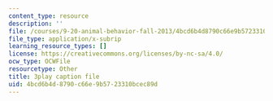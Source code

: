 ```yaml
---
content_type: resource
description: ''
file: /courses/9-20-animal-behavior-fall-2013/4bcd6b4d8790c66e9b5723310bcec89d_472232.srt
file_type: application/x-subrip
learning_resource_types: []
license: https://creativecommons.org/licenses/by-nc-sa/4.0/
ocw_type: OCWFile
resourcetype: Other
title: 3play caption file
uid: 4bcd6b4d-8790-c66e-9b57-23310bcec89d
---
```

